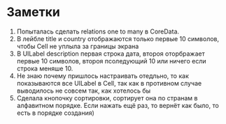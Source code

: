 # Заметки
1. Попыталась сделать relations one to many в CoreData. 
2. В лейбле title и country отображаются только первые 10 символов, чтобы Cell не уплыла за границы экрана
3. В UILabel description первая строка дата, второя оторбражает первые 10 символов, второя псоледующий 10 или ничего если строка меняше 10.
4. Не знаю почему пришлось настраивать отедльно, то как показываются все UILabel  в Cell, так как в противном случае выводилось не совсем так, как хотелось бы
5. Сделала кнопочку сортировки, сортирует она по странам в алфавитном порядке. Если нажать ещё раз, то вернёт как было, то есть в порядке создания)

